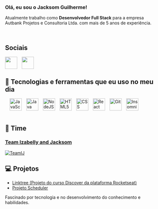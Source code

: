 
### Olá, eu sou o Jacksom Guilherme! 
Atualmente trabalho como **Desenvolvedor Full Stack** para a empresa Autbank Projetos e Consultoria Ltda. com mais de 5 anos de experiência.

<br/>

## Sociais

<div style="display: flex; gap: 15px">
<a href="https://www.linkedin.com/in/jacksom-guilherme-0365741b4/" target="_blank">
    <img align="center" loading="lazy" src="https://cdn.jsdelivr.net/gh/devicons/devicon@latest/icons/linkedin/linkedin-original.svg" width="40" height="40" >
</a>
<a href="mailto:jacksom.guilherme@hotmail.com" target="_blank">
    <img align="center" loading="lazy" src="https://www.logo.wine/a/logo/Outlook.com/Outlook.com-Logo.wine.svg" width="40" height="40" >
</a>
</div>


## 🚀 Tecnologias e ferramentas que eu uso no meu dia

<div style="display: flex; gap: 15px"><br/>
    <img  align="center" alt="JavaScript"  src="https://cdn.jsdelivr.net/gh/devicons/devicon@latest/icons/javascript/javascript-original.svg" width="40" height="40" />
    <img  align="center" alt="Java"  src="https://cdn.jsdelivr.net/gh/devicons/devicon@latest/icons/java/java-original.svg" width="40" height="40" />
    <img align="center" alt="NodeJS" src="https://cdn.jsdelivr.net/gh/devicons/devicon@latest/icons/nodejs/nodejs-original-wordmark.svg"width="40" height="40"/>
    <img align="center" alt="HTML5" src="https://cdn.jsdelivr.net/gh/devicons/devicon@latest/icons/html5/html5-original-wordmark.svg" width="40" height="40" />
    <img align="center" alt="CSS" src="https://cdn.jsdelivr.net/gh/devicons/devicon@latest/icons/css3/css3-original-wordmark.svg" width="40" height="40">
    <img align="center" alt="React" src="https://cdn.jsdelivr.net/gh/devicons/devicon@latest/icons/react/react-original.svg" width="40" height="40">
    <img align="center" alt="Git" src="https://cdn.jsdelivr.net/gh/devicons/devicon@latest/icons/git/git-plain.svg" width="40" height="40">
    <img align="center" alt="Insomnia" src="https://cdn.jsdelivr.net/gh/devicons/devicon@latest/icons/insomnia/insomnia-original.svg" width="40" height="40">
</div><br/>

## 👥 Time
### [Team Izabelly and Jacksom](https://github.com/TeamIJ)
[![TeamIJ](https://avatars.githubusercontent.com/u/149711427?s=200&v=4)](https://github.com/TeamIJ)

## 💻 Projetos

- [Linktree (Projeto do curso Discover da plataforma Rocketseat)](https://github.com/JacksomGuilherme/linktree)
- [Projeto Scheduler](https://github.com/TeamIJ/scheduler)

Fascinado por tecnologia e no desenvolvimento do conhecimento e habilidades.

